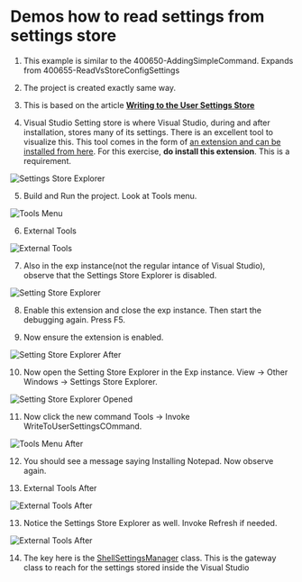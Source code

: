 
# Demos how to read settings from settings store 

1. This example is similar to the 400650-AddingSimpleCommand. Expands from 400655-ReadVsStoreConfigSettings

2. The project is created exactly same way.

3. This is based on the article [**Writing to the User Settings Store**](https://learn.microsoft.com/en-us/visualstudio/extensibility/writing-to-the-user-settings-store)

4. Visual Studio Setting store is where Visual Studio, during and after installation, stores many of its settings. There is an excellent tool to visualize this. This tool comes in the form of [an extension and can be installed from here](https://marketplace.visualstudio.com/items?itemName=PaulHarrington.SettingsStoreExplorerPreview). For this exercise, **do install this extension**. This is a requirement.

![Settings Store Explorer](./images/50SettingsStoreExplorer50.jpg)

5. Build and Run the project. Look at Tools menu.

![Tools Menu](./images/51ToolsMenu50.jpg)

6. External Tools

![External Tools](./images/52ExternalTools50.jpg)

7. Also in the exp instance(not the regular intance of Visual Studio), observe that the Settings Store Explorer is disabled.

![Setting Store Explorer](./images/52SettingStoreExplorerDisabled51.jpg)

8. Enable this extension and close the exp instance. Then start the debugging again. Press F5.

9. Now ensure the extension is enabled.

![Setting Store Explorer After](./images/52SettingStoreExplorerDisabled52After.jpg)

10. Now open the Setting Store Explorer in the Exp instance. View -> Other Windows -> Settings Store Explorer.

![Setting Store Explorer Opened](./images/52SettingStoreExplorer53.jpg)

11.  Now click the new command Tools -> Invoke WriteToUserSettingsCOmmand.  

![Tools Menu After](./images/53ToolsMenuAfter50.jpg)

12. You should see a message saying Installing Notepad. Now observe again.

12. External Tools After

![External Tools After](./images/54ExternalToolsAfter50.jpg)

13. Notice the Settings Store Explorer as well. Invoke Refresh if needed.

![External Tools After](./images/52SettingStoreExplorer53AfterRefresh.jpg)

14. The key here is the [ShellSettingsManager](https://learn.microsoft.com/en-us/dotnet/api/microsoft.visualstudio.shell.settings.shellsettingsmanager) class. This is the gateway class to reach for the settings stored inside the Visual Studio 

